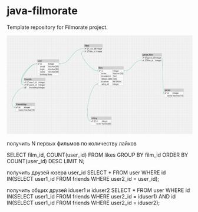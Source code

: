 # java-filmorate
Template repository for Filmorate project.


![img.png](src/main/resources/img.png)

получить N первых фильмов по количеству лайков

SELECT film_id, COUNT(user_id)
FROM likes
GROUP BY film_id
ORDER BY COUNT(user_id) DESC
LIMIT N;

получить друзей юзера user_id
SELECT * FROM user
WHERE id IN(SELECT user1_id FROM  friends WHERE user2_id = user_id);


получить общих друзей iduser1 и iduser2
SELECT * 
FROM user
WHERE id IN(SELECT user1_id FROM  friends WHERE user2_id = iduser1)
AND id IN(SELECT user1_id FROM  friends WHERE user2_id = iduser2);


